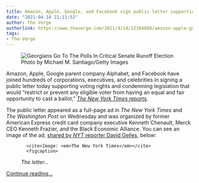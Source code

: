 ```yaml
---
title: Amazon, Apple, Google, and Facebook sign public letter supporting voting rights
date: "2021-04-14 21:11:52"
author: The Verge
authorlink: https://www.theverge.com/2021/4/14/22384060/amazon-apple-google-facebook-public-letter-voting-rights
tags:
- The-Verge
---
```

<figure>
      <img alt="Georgians Go To The Polls In Critical Senate Runoff Election" src="https://cdn.vox-cdn.com/thumbor/rAygLURtchrk9l3qXiPKGnV_IZo=/0x2:8192x5463/1310x873/cdn.vox-cdn.com/uploads/chorus_image/image/69127514/1294607789.0.jpg" />
        <figcaption>Photo by Michael M. Santiago/Getty Images</figcaption>
    </figure>

  <p id="4hB9rh">Amazon, Apple, Google parent company Alphabet, and Facebook have joined hundreds of corporations, executives, and celebrities in signing a public letter today supporting voting rights and condemning legislation that would “restrict or prevent any eligible voter from having an equal and fair opportunity to cast a ballot,” <a href="https://www.nytimes.com/2021/04/14/business/ceos-corporate-america-voting-rights.html?partner=slack&amp;smid=sl-share"><em>The New York Times</em> reports</a>.</p>
<p id="50cX9m">The public letter appeared as a full-page ad in <em>The New York Times</em> and <em>The Washington Post </em>on Wednesday and was organized by former American Express credit card company executive Kenneth Chenault, Merck CEO Kenneth Frazier, and the Black Economic Alliance. You can see an image of the ad, <a href="https://twitter.com/dgelles/status/1382293992705028100?s=20">shared by <em>NYT</em> reporter David Gelles</a>, below: </p>
  <figure class="e-image">
        
      <cite>Image: <em>The New York Times</em></cite>
      <figcaption>
<em>The letter...</em></figcaption></figure>
  <p>
    <a href="https://www.theverge.com/2021/4/14/22384060/amazon-apple-google-facebook-public-letter-voting-rights">Continue reading&hellip;</a>
  </p>